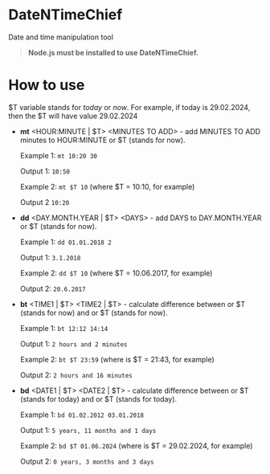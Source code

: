 # DateNTimeChief
Date and time manipulation tool

> **Node.js must be installed to use DateNTimeChief.**

# How to use

$T variable stands for _today_ or _now_. For example, if today is 29.02.2024, then the $T will have value 29.02.2024

* **mt** <HOUR:MINUTE | $T> \<MINUTES TO ADD\> - add MINUTES TO ADD minutes to HOUR:MINUTE or $T (stands for now).
  
  Example 1: `mt 10:20 30`
  
  Output 1: `10:50`

  Example 2: `mt $T 10` (where $T = 10:10, for example)

  Output 2 `10:20`
* **dd** <DAY.MONTH.YEAR | $T> \<DAYS\> - add DAYS to DAY.MONTH.YEAR or $T (stands for now).

  Example 1: `dd 01.01.2018 2`

  Output 1: `3.1.2018`

  Example 2: `dd $T 10` (where $T = 10.06.2017, for example)

  Output 2: `20.6.2017`
* **bt** <TIME1 | $T> <TIME2 | $T> - calculate difference between <TIME1> or $T (stands for now) and <TIME2> or $T (stands for now).

  Example 1: `bt 12:12 14:14`

  Output 1: `2 hours and 2 minutes`
  
  Example 2: `bt $T 23:59` (where is $T = 21:43, for example)

  Output 2: `2 hours and 16 minutes`
* **bd** <DATE1 | $T> <DATE2 | $T> - calculate difference between <DATE1> or $T (stands for today) and <DATE2> or $T (stands for today).

  Example 1: `bd 01.02.2012 03.01.2018`

  Output 1: `5 years, 11 months and 1 days`

  Example 2: `bd $T 01.06.2024` (where is $T = 29.02.2024, for example)

  Output 2: `0 years, 3 months and 3 days`
